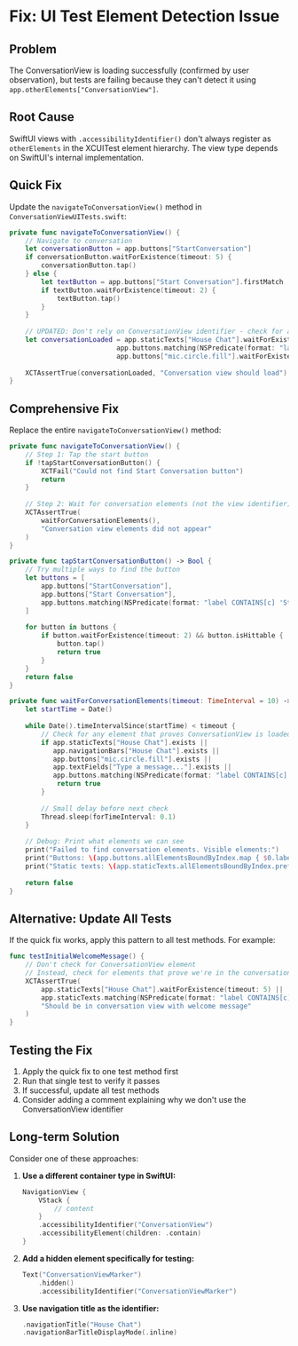 # Fix: UI Test Element Detection Issue

## Problem
The ConversationView is loading successfully (confirmed by user observation), but tests are failing because they can't detect it using `app.otherElements["ConversationView"]`.

## Root Cause
SwiftUI views with `.accessibilityIdentifier()` don't always register as `otherElements` in the XCUITest element hierarchy. The view type depends on SwiftUI's internal implementation.

## Quick Fix

Update the `navigateToConversationView()` method in `ConversationViewUITests.swift`:

```swift
private func navigateToConversationView() {
    // Navigate to conversation
    let conversationButton = app.buttons["StartConversation"]
    if conversationButton.waitForExistence(timeout: 5) {
        conversationButton.tap()
    } else {
        let textButton = app.buttons["Start Conversation"].firstMatch
        if textButton.waitForExistence(timeout: 2) {
            textButton.tap()
        }
    }
    
    // UPDATED: Don't rely on ConversationView identifier - check for actual UI elements
    let conversationLoaded = app.staticTexts["House Chat"].waitForExistence(timeout: 5) ||
                           app.buttons.matching(NSPredicate(format: "label CONTAINS[c] 'speaker'")).firstMatch.waitForExistence(timeout: 5) ||
                           app.buttons["mic.circle.fill"].waitForExistence(timeout: 5)
    
    XCTAssertTrue(conversationLoaded, "Conversation view should load")
}
```

## Comprehensive Fix

Replace the entire `navigateToConversationView()` method:

```swift
private func navigateToConversationView() {
    // Step 1: Tap the start button
    if !tapStartConversationButton() {
        XCTFail("Could not find Start Conversation button")
        return
    }
    
    // Step 2: Wait for conversation elements (not the view identifier)
    XCTAssertTrue(
        waitForConversationElements(),
        "Conversation view elements did not appear"
    )
}

private func tapStartConversationButton() -> Bool {
    // Try multiple ways to find the button
    let buttons = [
        app.buttons["StartConversation"],
        app.buttons["Start Conversation"],
        app.buttons.matching(NSPredicate(format: "label CONTAINS[c] 'Start Conversation'")).firstMatch
    ]
    
    for button in buttons {
        if button.waitForExistence(timeout: 2) && button.isHittable {
            button.tap()
            return true
        }
    }
    return false
}

private func waitForConversationElements(timeout: TimeInterval = 10) -> Bool {
    let startTime = Date()
    
    while Date().timeIntervalSince(startTime) < timeout {
        // Check for any element that proves ConversationView is loaded
        if app.staticTexts["House Chat"].exists ||
           app.navigationBars["House Chat"].exists ||
           app.buttons["mic.circle.fill"].exists ||
           app.textFields["Type a message..."].exists ||
           app.buttons.matching(NSPredicate(format: "label CONTAINS[c] 'speaker'")).count > 0 {
            return true
        }
        
        // Small delay before next check
        Thread.sleep(forTimeInterval: 0.1)
    }
    
    // Debug: Print what elements we can see
    print("Failed to find conversation elements. Visible elements:")
    print("Buttons: \(app.buttons.allElementsBoundByIndex.map { $0.label })")
    print("Static texts: \(app.staticTexts.allElementsBoundByIndex.prefix(10).map { $0.label })")
    
    return false
}
```

## Alternative: Update All Tests

If the quick fix works, apply this pattern to all test methods. For example:

```swift
func testInitialWelcomeMessage() {
    // Don't check for ConversationView element
    // Instead, check for elements that prove we're in the conversation
    XCTAssertTrue(
        app.staticTexts["House Chat"].waitForExistence(timeout: 5) ||
        app.staticTexts.matching(NSPredicate(format: "label CONTAINS[c] 'Hello'")).firstMatch.waitForExistence(timeout: 5),
        "Should be in conversation view with welcome message"
    )
}
```

## Testing the Fix

1. Apply the quick fix to one test method first
2. Run that single test to verify it passes
3. If successful, update all test methods
4. Consider adding a comment explaining why we don't use the ConversationView identifier

## Long-term Solution

Consider one of these approaches:

1. **Use a different container type in SwiftUI:**
   ```swift
   NavigationView {
       VStack {
           // content
       }
       .accessibilityIdentifier("ConversationView")
       .accessibilityElement(children: .contain)
   }
   ```

2. **Add a hidden element specifically for testing:**
   ```swift
   Text("ConversationViewMarker")
       .hidden()
       .accessibilityIdentifier("ConversationViewMarker")
   ```

3. **Use navigation title as the identifier:**
   ```swift
   .navigationTitle("House Chat")
   .navigationBarTitleDisplayMode(.inline)
   ```